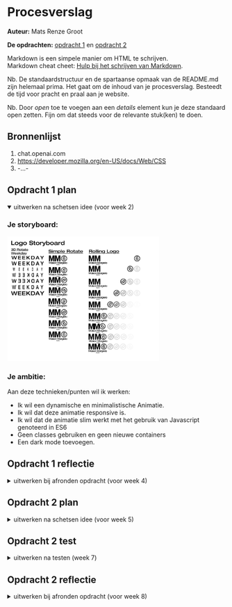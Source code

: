 # Procesverslag
**Auteur:** Mats Renze Groot

**De opdrachten:** [opdracht 1](opdracht1/index.html) en [opdracht 2](opdracht2/index.html)


Markdown is een simpele manier om HTML te schrijven.  
Markdown cheat cheet: [Hulp bij het schrijven van Markdown](https://github.com/adam-p/markdown-here/wiki/Markdown-Cheatsheet).

Nb. De standaardstructuur en de spartaanse opmaak van de README.md zijn helemaal prima. Het gaat om de inhoud van je procesverslag. Besteedt de tijd voor pracht en praal aan je website.

Nb. Door *open* toe te voegen aan een *details* element kun je deze standaard open zetten. Fijn om dat steeds voor de relevante stuk(ken) te doen.



## Bronnenlijst
  1. chat.openai.com
  2. https://developer.mozilla.org/en-US/docs/Web/CSS
  3. -...-



## Opdracht 1 plan

<details open>
  <summary>uitwerken na schetsen idee (voor week 2)</summary>


  ### Je storyboard:
  <img src="readme-images/Logo Storyboard.png" width="350px" alt="storyboard voor opdracht 1">


  ### Je ambitie: 
  Aan deze technieken/punten wil ik werken:
  - Ik wil een dynamische en minimalistische Animatie.
  - Ik wil dat deze animatie responsive is.
  - Ik wil dat de animatie slim werkt met het gebruik van Javascript genoteerd in ES6
  - Geen classes gebruiken en geen nieuwe containers
  - Een dark mode toevoegen.
 
</details>



## Opdracht 1 reflectie

<details>
  <summary>uitwerken bij afronden opdracht (voor week 4)</summary>


  ### Je uitkomst - karakteristiek screenshot(s):
  <div style="display:flex; justift-content:space-between; box-shadow: 2px 2px 4px #ffffff;">
  <img src="readme-images/SS-FvD-LightMode.png" width="375px" alt="uitomst opdracht 1">
 <img src="readme-images/SS-Fvd-DarkMode.png" width="375px" alt="uitomst opdracht 1">
  </div>
  
  ### Dit ging goed/Heb ik geleerd: 
  Korte omschrijving met plaatje(s)
  
  Op de regel met Maison Margiela zit een scroll animatie. De grenzen van deze animatie worden bepaald door een overflow. Ik had deze overflow eerst op de parent container staan, de h1, maar dit had helaas ook invloed op de animatie van het cijfertje. Die verdween namelijk, omdat deze buiten de breedte en in een latere iteratie de hoogte van de container bewoog tijdens zijn animatie. Ik heb dit gelukkig kunnen oplossen door middel van Javascript. Ik heb namelijk gebruik gemaakt van een combinatie van de Animationend eventlistener, een SetTimeout en een beetje DOM manipulatie om ervoor te zorgen dat de scroll animatie en de overflow die daar bij hoort pas afspelen nadat de animatie van het cijfertje eindigt.
  <br>

  <img src="readme-images/SS-FvD-JS.png" width="375px" alt="Javascript Screenshot">


  ### Dit was lastig/Is niet gelukt:
  <br>
  Het gebruik van keyframes was eerst nog erg onintuitief voor mij, omdat je werkt met een een begin en eindresultaat gekoppeld aan bepaalde waarde in procenten. Alles tussen deze specifieke punten wordt automatisch geanimeerd, waardoor het voor mij soms nog wat verwarrend was. Ook was het gebruiken van meerdere transforms soms moeilijk omdat deze dan verkeerd genoteerd had in mijn CSS. Gelukkig heb ik dit later onder de knie gekregen.\
  
  
  
  </details>
 

## Opdracht 2 plan

<details>
  <summary>uitwerken na schetsen idee (voor week 5)</summary>


  ### Je ontwerp:
  <img src="readme-images/dummy-plaatje.svg" width="375px" alt="ontwerp opdracht 2">


  ### Je ambitie: 
  Aan deze technieken/punten wil ik werken:
  - punt 1
  - punt 2
  - nog een punt
  - ...
</details>



## Opdracht 2 test

<details>
  <summary>uitwerken na testen (week 7)</summary>

  Neem minimaal 5 bevindingen op:



  ### Bevinding 1:
  Omschrijving van wat er nog niet orde was (tekst en afbeeding(en)).

  #### oplossing:
  Beschrijving hoe je het hebt hebt opgelost of als het niet gelukt is hoe je het zou oplossen (tekst en afbeeding(en)).



  ### Bevinding 2:
  Omschrijving van wat er nog niet orde was (tekst en afbeeding(en)).

  #### oplossing:
  Beschrijving hoe je het hebt hebt opgelost of als het niet gelukt is hoe je het zou oplossen (tekst en afbeeding(en)).



  ### Bevinding 3:
  ...
</details>



## Opdracht 2 reflectie

<details>
  <summary>uitwerken bij afronden opdracht (voor week 8)</summary>

  ### Je uitkomst - karakteristiek screenshot(s):
  <img src="readme-images/dummy-plaatje.svg" width="375px" alt="uitkomst opdracht 2">


  ### Dit ging goed/Heb ik geleerd: 
  Korte omschrijving met plaatje(s)

  <img src="readme-images/dummy-plaatje.svg" width="375px" alt="top">


  ### Dit was lastig/Is niet gelukt:
  Korte omschrijving met plaatje(s)

  <img src="readme-images/dummy-plaatje.svg" width="375px" alt="bummer">
</details>
